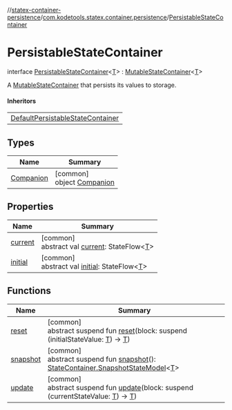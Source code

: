 //[statex-container-persistence](../../../index.md)/[com.kodetools.statex.container.persistence](../index.md)/[PersistableStateContainer](index.md)

# PersistableStateContainer

interface [PersistableStateContainer](index.md)&lt;[T](index.md)&gt; : [MutableStateContainer](../../../../statex-container/statex-container/com.kodetools.statex.container/-mutable-state-container/index.md)&lt;[T](index.md)&gt; 

A [MutableStateContainer](../../../../statex-container/statex-container/com.kodetools.statex.container/-mutable-state-container/index.md) that persists its values to storage.

#### Inheritors

| |
|---|
| [DefaultPersistableStateContainer](../-default-persistable-state-container/index.md) |

## Types

| Name | Summary |
|---|---|
| [Companion](-companion/index.md) | [common]<br>object [Companion](-companion/index.md) |

## Properties

| Name | Summary |
|---|---|
| [current](index.md#2035780147%2FProperties%2F1919035847) | [common]<br>abstract val [current](index.md#2035780147%2FProperties%2F1919035847): StateFlow&lt;[T](index.md)&gt; |
| [initial](index.md#805632712%2FProperties%2F1919035847) | [common]<br>abstract val [initial](index.md#805632712%2FProperties%2F1919035847): StateFlow&lt;[T](index.md)&gt; |

## Functions

| Name | Summary |
|---|---|
| [reset](index.md#-1811025550%2FFunctions%2F1919035847) | [common]<br>abstract suspend fun [reset](index.md#-1811025550%2FFunctions%2F1919035847)(block: suspend (initialStateValue: [T](index.md)) -&gt; [T](index.md)) |
| [snapshot](index.md#1326224010%2FFunctions%2F1919035847) | [common]<br>abstract suspend fun [snapshot](index.md#1326224010%2FFunctions%2F1919035847)(): [StateContainer.SnapshotStateModel](../../../../statex-container/statex-container/com.kodetools.statex.container/-state-container/-snapshot-state-model/index.md)&lt;[T](index.md)&gt; |
| [update](index.md#771554270%2FFunctions%2F1919035847) | [common]<br>abstract suspend fun [update](index.md#771554270%2FFunctions%2F1919035847)(block: suspend (currentStateValue: [T](index.md)) -&gt; [T](index.md)) |
